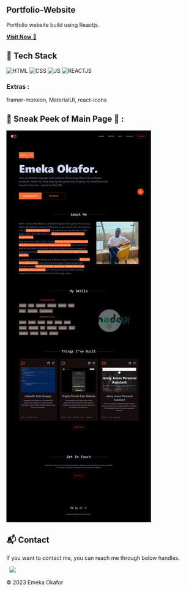 ## Portfolio-Website
Portfolio website build using Reactjs.

<a href="https://my-portfolio-kenfelix.vercel.app/" target="_blank">**Visit Now** 🚀</a>


## 📌 Tech Stack
![HTML](https://img.shields.io/badge/html5%20-%23E34F26.svg?&style=for-the-badge&logo=html5&logoColor=white)
![CSS](https://img.shields.io/badge/css3%20-%231572B6.svg?&style=for-the-badge&logo=css3&logoColor=white)
![JS](https://img.shields.io/badge/javascript%20-%23323330.svg?&style=for-the-badge&logo=javascript&logoColor=%23F7DF1E)
![REACTJS](https://img.shields.io/badge/-ReactJs-61DAFB?logo=react&logoColor=white&style=for-the-badge)

### Extras : 
framer-motoion, MaterialUI, react-icons

## 📌 Sneak Peek of Main Page 🙈 :
![my-portfolio](/public/screenshot.png)


<h2>📬 Contact</h2>


If you want to contact me, you can reach me through below handles.

&nbsp;&nbsp;<a href="https://www.linkedin.com/in/emekakennethokafor"><img src="https://www.felberpr.com/wp-content/uploads/linkedin-logo.png" width="30"></img></a>

© 2023 Emeka Okafor
